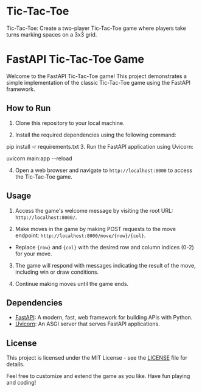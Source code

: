 # Tic-Tac-Toe
Tic-Tac-Toe: Create a two-player Tic-Tac-Toe game where players take turns marking spaces on a 3x3 grid.

# FastAPI Tic-Tac-Toe Game

Welcome to the FastAPI Tic-Tac-Toe game! This project demonstrates a simple implementation of the classic Tic-Tac-Toe game using the FastAPI framework.

## How to Run

1. Clone this repository to your local machine.

2. Install the required dependencies using the following command:

pip install -r requirements.txt
3. Run the FastAPI application using Uvicorn:

uvicorn main:app --reload

4. Open a web browser and navigate to `http://localhost:8000` to access the Tic-Tac-Toe game.

## Usage

1. Access the game's welcome message by visiting the root URL: `http://localhost:8000/`.

2. Make moves in the game by making POST requests to the move endpoint: `http://localhost:8000/move/{row}/{col}`.
- Replace `{row}` and `{col}` with the desired row and column indices (0-2) for your move.

3. The game will respond with messages indicating the result of the move, including win or draw conditions.

4. Continue making moves until the game ends.

## Dependencies

- [FastAPI](https://fastapi.tiangolo.com/): A modern, fast, web framework for building APIs with Python.
- [Uvicorn](https://www.uvicorn.org/): An ASGI server that serves FastAPI applications.

## License

This project is licensed under the MIT License - see the [LICENSE](LICENSE) file for details.

Feel free to customize and extend the game as you like. Have fun playing and coding!



